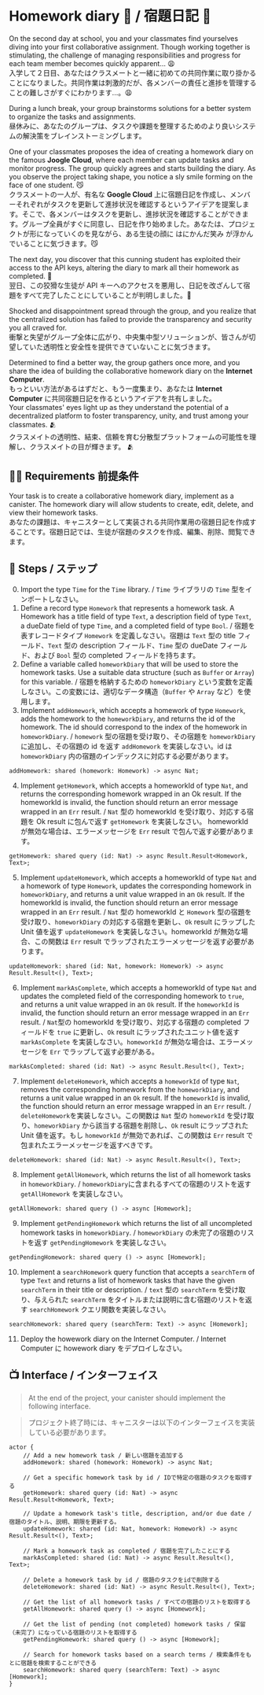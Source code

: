# Homework diary 📔 / 宿題日記 📔
On the second day at school, you and your classmates find yourselves diving into your first collaborative assignment. Though working together is stimulating, the challenge of managing responsibilities and progress for each team member becomes quickly apparent... 😩  
入学して２日目、あなたはクラスメートと一緒に初めての共同作業に取り掛かることになりました。共同作業は刺激的だが、各メンバーの責任と進捗を管理することの難しさがすぐにわかります...。😩<br/>

During a lunch break, your group brainstorms solutions for a better system to organize the tasks and assignments.  
昼休みに、あなたのグループは、タスクや課題を整理するためのより良いシステムの解決策をブレインストーミングします。<br/>

One of your classmates proposes the idea of creating a homework diary on the famous **Joogle Cloud**, where each member can update tasks and monitor progress. The group quickly agrees and starts building the diary. As you observe the project taking shape, you notice a sly smile forming on the face of one student. 😼  
クラスメートの一人が、有名な **Google Cloud** 上に宿題日記を作成し、メンバーそれぞれがタスクを更新して進捗状況を確認するというアイデアを提案します。そこで、各メンバーはタスクを更新し、進捗状況を確認することができます。グループ全員がすぐに同意し、日記を作り始めました。あなたは、プロジェクトが形になっていくのを見ながら、ある生徒の顔に はにかんだ笑み が浮かんでいることに気づきます。😼<br/>

The next day, you discover that this cunning student has exploited their access to the API keys, altering the diary to mark all their homework as completed. 🫢  
翌日、この狡猾な生徒が API キーへのアクセスを悪用し、日記を改ざんして宿題をすべて完了したことにしていることが判明しました。🫢<br/>

Shocked and disappointment spread through the group, and you realize that the centralized solution has failed to provide the transparency and security you all craved for.  
衝撃と失望がグループ全体に広がり、中央集中型ソリューションが、皆さんが切望していた透明性と安全性を提供できていないことに気づきます。

Determined to find a better way, the group gathers once more, and you share the idea of building the collaborative homework diary on the **Internet Computer**.  
もっといい方法があるはずだと、もう一度集まり、あなたは  **Internet Computer** に共同宿題日記を作るというアイデアを共有しました。<br/>
Your classmates' eyes light up as they understand the potential of a decentralized platform to foster transparency, unity, and trust among your classmates. 🫂  
クラスメイトの透明性、結束、信頼を育む分散型プラットフォームの可能性を理解し、クラスメイトの目が輝きます。 🫂
## 🧑‍🏫 Requirements 前提条件 
Your task is to create a collaborative homework diary, implement as a canister. The homework diary will allow students to create, edit, delete, and view their homework tasks.  
あなたの課題は、キャニスターとして実装される共同作業用の宿題日記を作成することです。宿題日記では、生徒が宿題のタスクを作成、編集、削除、閲覧できます。
## 📒 Steps / ステップ
0. Import the type `Time` for the `Time` library. / `Time` ライブラリの `Time` 型をインポートしなさい。
1. Define a record type `Homework` that represents a homework task. A Homework has a title field of type `Text`, a description field of type `Text`, a dueDate field of type `Time`, and a completed field of type `Bool`. / 宿題を表すレコードタイプ `Homework` を定義しなさい。宿題は `Text` 型の title フィールド、`Text` 型の description フィールド、`Time` 型の dueDate フィールド、および `Bool` 型の completed フィールドを持ちます。
2. Define a variable called `homeworkDiary` that will be used to store the homework tasks. Use a suitable data structure (such as `Buffer` or `Array`) for this variable. / 宿題を格納するための `homeworkDiary` という変数を定義しなさい。この変数には、適切なデータ構造（`Buffer` や `Array` など）を使用します。
3. Implement `addHomework`, which accepts a homework of type `Homework`, adds the homework to the `homeworkDiary`, and returns the id of the homework. The id should correspond to the index of the homework in `homeworkDiary`. / `homework` 型の宿題を受け取り、その宿題を `homeworkDiary` に追加し、その宿題の id を返す `addHomework` を実装しなさい。id は `homeworkDiary` 内の宿題のインデックスに対応する必要があります。
```motoko
addHomework: shared (homework: Homework) -> async Nat;
```
4. Implement `getHomework`, which accepts a homeworkId of type `Nat`, and returns the corresponding homework wrapped in an Ok result. 
If the homeworkId is invalid, the function should return an error message wrapped in an `Err` result. / `Nat` 型の homeworkId を受け取り、対応する宿題を Ok result に包んで返す `getHomework` を実装しなさい。
homeworkId が無効な場合は、エラーメッセージを `Err` result で包んで返す必要があります。
```motoko
getHomework: shared query (id: Nat) -> async Result.Result<Homework, Text>;
```
5. Implement `updateHomework`, which accepts a homeworkId of type `Nat` and a homework of type `Homework`, updates the corresponding homework in `homeworkDiary`, and returns a unit value wrapped in an `Ok` result. If the homeworkId is invalid, the function should return an error message wrapped in an `Err` result. / `Nat` 型の homeworkId と `Homework` 型の宿題を受け取り、`homeworkDiary` の対応する宿題を更新し、`Ok` result にラップした Unit 値を返す `updateHomework` を実装しなさい。homeworkId が無効な場合、この関数は `Err` result でラップされたエラーメッセージを返す必要があります。
```motoko
updateHomework: shared (id: Nat, homework: Homework) -> async Result.Result<(), Text>;
```
6. Implement `markAsComplete`, which accepts a homeworkId of type `Nat` and updates the completed field of the corresponding homework to `true`, and returns a unit value wrapped in an `Ok` result. If the `homeworkId` is invalid, the function should return an error message wrapped in an `Err` result. / `Nat`型の homeworkId を受け取り、対応する宿題の completed フィールドを `true` に更新し、`Ok` result にラップされたユニット値を返す `markAsComplete` を実装しなさい。`homeworkId` が無効な場合は、エラーメッセージを `Err` でラップして返す必要がある。
```motoko
markAsCompleted: shared (id: Nat) -> async Result.Result<(), Text>;
```
7. Implement `deleteHomework`, which accepts a `homeworkId` of type `Nat`, removes the corresponding homework from the `homeworkDiary`, and returns a unit value wrapped in an `Ok` result. If the `homeworkId` is invalid, the function should return an error message wrapped in an `Err` result. / `deleteHomework`を実装しなさい。この関数は `Nat` 型の `homeworkId` を受け取り、`homeworkDiary` から該当する宿題を削除し、`Ok` result にラップされた Unit 値を返す。もし `homeworkId` が無効であれば、この関数は `Err` result で包まれたエラーメッセージを返すべきです。
```motoko
deleteHomework: shared (id: Nat) -> async Result.Result<(), Text>;
```
8. Implement `getAllHomework`, which returns the list of all homework tasks in `homeworkDiary`. / `homeworkDiary`に含まれるすべての宿題のリストを返す `getAllHomework` を実装しなさい。
```motoko
getAllHomework: shared query () -> async [Homework];
```
9. Implement `getPendingHomework` which returns the list of all uncompleted homework tasks in `homeworkDiary`. / `homeworkDiary` の未完了の宿題のリストを返す `getPendingHomework` を実装しなさい。
```motoko
getPendingHomework: shared query () -> async [Homework];
```
10. Implement a `searchHomework` query function that accepts a `searchTerm` of type `Text` and returns a list of homework tasks that have the given `searchTerm` in their title or description. / `text` 型の `searchTerm` を受け取り、与えられた `searchTerm` をタイトルまたは説明に含む宿題のリストを返す `searchHomework` クエリ関数を実装しなさい。
```motoko
searchHomework: shared query (searchTerm: Text) -> async [Homework];
```
11. Deploy the howework diary on the Internet Computer. / Internet Computer に howework diary をデプロイしなさい。
## 📺 Interface / インターフェイス
> At the end of the project, your canister should implement the following interface.

> プロジェクト終了時には、キャニスターは以下のインターフェイスを実装している必要があります。

```motoko
actor {
    // Add a new homework task / 新しい宿題を追加する
    addHomework: shared (homework: Homework) -> async Nat;

    // Get a specific homework task by id / IDで特定の宿題のタスクを取得する
    getHomework: shared query (id: Nat) -> async Result.Result<Homework, Text>;

    // Update a homework task's title, description, and/or due date / 宿題のタイトル、説明、期限を更新する。
    updateHomework: shared (id: Nat, homework: Homework) -> async Result.Result<(), Text>;

    // Mark a homework task as completed / 宿題を完了したことにする
    markAsCompleted: shared (id: Nat) -> async Result.Result<(), Text>;

    // Delete a homework task by id / 宿題のタスクをidで削除する
    deleteHomework: shared (id: Nat) -> async Result.Result<(), Text>;

    // Get the list of all homework tasks / すべての宿題のリストを取得する
    getAllHomework: shared query () -> async [Homework];

    // Get the list of pending (not completed) homework tasks / 保留（未完了）になっている宿題のリストを取得する
    getPendingHomework: shared query () -> async [Homework];

    // Search for homework tasks based on a search terms / 検索条件をもとに宿題を検索することができる
    searchHomework: shared query (searchTerm: Text) -> async [Homework];
}
```
